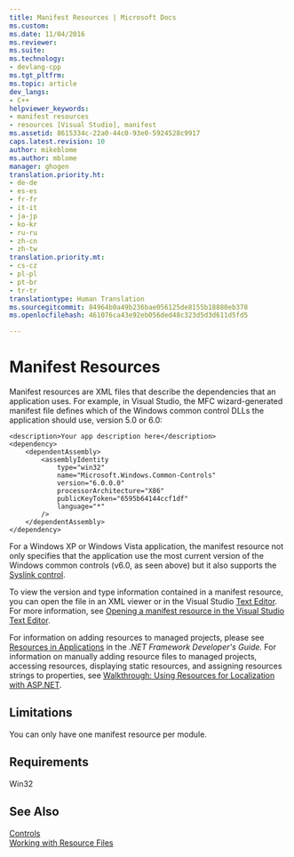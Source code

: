 ```yaml
---
title: Manifest Resources | Microsoft Docs
ms.custom: 
ms.date: 11/04/2016
ms.reviewer: 
ms.suite: 
ms.technology:
- devlang-cpp
ms.tgt_pltfrm: 
ms.topic: article
dev_langs:
- C++
helpviewer_keywords:
- manifest resources
- resources [Visual Studio], manifest
ms.assetid: 8615334c-22a0-44c0-93e0-5924528c9917
caps.latest.revision: 10
author: mikeblome
ms.author: mblome
manager: ghogen
translation.priority.ht:
- de-de
- es-es
- fr-fr
- it-it
- ja-jp
- ko-kr
- ru-ru
- zh-cn
- zh-tw
translation.priority.mt:
- cs-cz
- pl-pl
- pt-br
- tr-tr
translationtype: Human Translation
ms.sourcegitcommit: 84964b0a49b236bae056125de8155b18880eb378
ms.openlocfilehash: 461076ca43e92eb056ded48c323d5d3d611d5fd5

---
```

# Manifest Resources
Manifest resources are XML files that describe the dependencies that an application uses. For example, in Visual Studio, the MFC wizard-generated manifest file defines which of the Windows common control DLLs the application should use, version 5.0 or 6.0:  
  
```  
<description>Your app description here</description>   
<dependency>   
    <dependentAssembly>   
        <assemblyIdentity   
            type="win32"   
            name="Microsoft.Windows.Common-Controls"   
            version="6.0.0.0"   
            processorArchitecture="X86"   
            publicKeyToken="6595b64144ccf1df"   
            language="*"   
        />   
    </dependentAssembly>   
</dependency>   
```  
  
 For a Windows XP or Windows Vista application, the manifest resource not only specifies that the application use the most current version of the Windows common controls (v6.0, as seen above) but it also supports the [Syslink control](http://msdn.microsoft.com/library/windows/desktop/bb760706).  
  
 To view the version and type information contained in a manifest resource, you can open the file in an XML viewer or in the Visual Studio [Text Editor](http://msdn.microsoft.com/en-us/508e1f18-99d5-48ad-b5ad-d011b21c6ab1). For more information, see [Opening a manifest resource in the Visual Studio Text Editor](../windows/how-to-open-a-manifest-resource.md).  
  
 For information on adding resources to managed projects, please see [Resources in Applications](http://msdn.microsoft.com/Library/8ad495d4-2941-40cf-bf64-e82e85825890) in the *.NET Framework Developer's Guide.* For information on manually adding resource files to managed projects, accessing resources, displaying static resources, and assigning resources strings to properties, see  [Walkthrough: Using Resources for Localization with ASP.NET](http://msdn.microsoft.com/Library/bb4e5b44-e2b0-48ab-bbe9-609fb33900b6).  
  
## Limitations  
 You can only have one manifest resource per module.  
  
## Requirements  
 Win32  
  
## See Also  
 [Controls](../mfc/controls-mfc.md)   
 [Working with Resource Files](../mfc/working-with-resource-files.md)


<!--HONumber=Jan17_HO2-->


